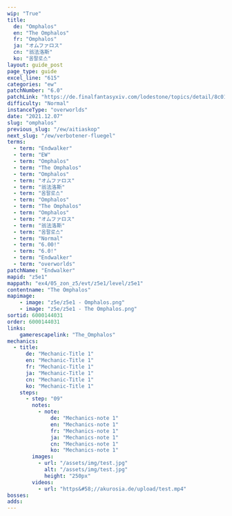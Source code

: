 ```yaml
---
wip: "True"
title:
  de: "Omphalos"
  en: "The Omphalos"
  fr: "Omphalos"
  ja: "オムファロス"
  cn: "翁法洛斯"
  ko: "옴팔로스"
layout: guide_post
page_type: guide
excel_line: "615"
categories: "ew"
patchNumber: "6.0"
patchLink: "https://de.finalfantasyxiv.com/lodestone/topics/detail/8c0146ce7f89035f0f27dcad1edcf30d3037fcf5"
difficulty: "Normal"
instanceType: "overworlds"
date: "2021.12.07"
slug: "omphalos"
previous_slug: "/ew/aitiaskop"
next_slug: "/ew/verbotener-fluegel"
terms:
  - term: "Endwalker"
  - term: "EW"
  - term: "Omphalos"
  - term: "The Omphalos"
  - term: "Omphalos"
  - term: "オムファロス"
  - term: "翁法洛斯"
  - term: "옴팔로스"
  - term: "Omphalos"
  - term: "The Omphalos"
  - term: "Omphalos"
  - term: "オムファロス"
  - term: "翁法洛斯"
  - term: "옴팔로스"
  - term: "Normal"
  - term: "6.00!"
  - term: "6.0!"
  - term: "Endwalker"
  - term: "overworlds"
patchName: "Endwalker"
mapid: "z5e1"
mappath: "ex4/05_zon_z5/evt/z5e1/level/z5e1"
contentname: "The Omphalos"
mapimage:
    - image: "z5e/z5e1 - Omphalos.png"
    - image: "z5e/z5e1 - The Omphalos.png"
sortid: 6000144031
order: 6000144031
links:
    gamerescapelink: "The_Omphalos"
mechanics:
  - title:
      de: "Mechanic-Title 1"
      en: "Mechanic-Title 1"
      fr: "Mechanic-Title 1"
      ja: "Mechanic-Title 1"
      cn: "Mechanic-Title 1"
      ko: "Mechanic-Title 1"
    steps:
      - step: "09"
        notes:
          - note:
              de: "Mechanics-note 1"
              en: "Mechanics-note 1"
              fr: "Mechanics-note 1"
              ja: "Mechanics-note 1"
              cn: "Mechanics-note 1"
              ko: "Mechanics-note 1"
        images:
          - url: "/assets/img/test.jpg"
            alt: "/assets/img/test.jpg"
            height: "250px"
        videos:
          - url: "https&#58;//akurosia.de/upload/test.mp4"
bosses:
adds:
---
```

